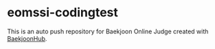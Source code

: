 # eomssi-codingtest
This is an auto push repository for Baekjoon Online Judge created with [BaekjoonHub](https://github.com/BaekjoonHub/BaekjoonHub).
